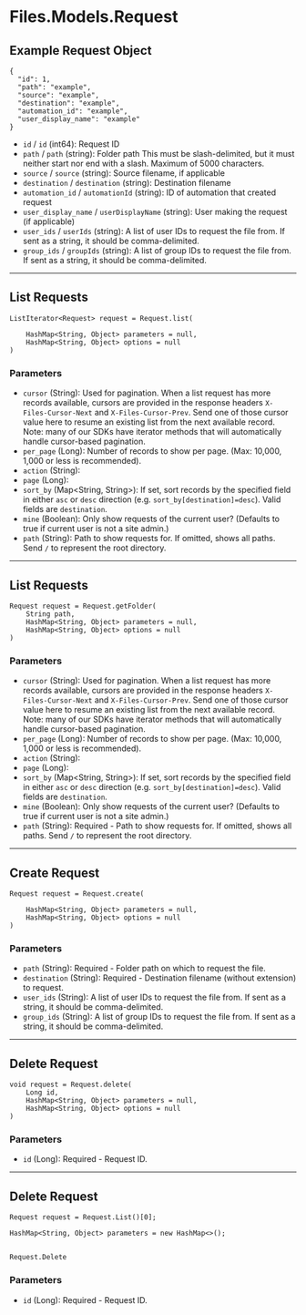 # Files.Models.Request

## Example Request Object

```
{
  "id": 1,
  "path": "example",
  "source": "example",
  "destination": "example",
  "automation_id": "example",
  "user_display_name": "example"
}
```

* `id` / `id`  (int64): Request ID
* `path` / `path`  (string): Folder path This must be slash-delimited, but it must neither start nor end with a slash. Maximum of 5000 characters.
* `source` / `source`  (string): Source filename, if applicable
* `destination` / `destination`  (string): Destination filename
* `automation_id` / `automationId`  (string): ID of automation that created request
* `user_display_name` / `userDisplayName`  (string): User making the request (if applicable)
* `user_ids` / `userIds`  (string): A list of user IDs to request the file from. If sent as a string, it should be comma-delimited.
* `group_ids` / `groupIds`  (string): A list of group IDs to request the file from. If sent as a string, it should be comma-delimited.


---

## List Requests

```
ListIterator<Request> request = Request.list(
    
    HashMap<String, Object> parameters = null,
    HashMap<String, Object> options = null
)
```

### Parameters

* `cursor` (String): Used for pagination.  When a list request has more records available, cursors are provided in the response headers `X-Files-Cursor-Next` and `X-Files-Cursor-Prev`.  Send one of those cursor value here to resume an existing list from the next available record.  Note: many of our SDKs have iterator methods that will automatically handle cursor-based pagination.
* `per_page` (Long): Number of records to show per page.  (Max: 10,000, 1,000 or less is recommended).
* `action` (String): 
* `page` (Long): 
* `sort_by` (Map<String, String>): If set, sort records by the specified field in either `asc` or `desc` direction (e.g. `sort_by[destination]=desc`). Valid fields are `destination`.
* `mine` (Boolean): Only show requests of the current user?  (Defaults to true if current user is not a site admin.)
* `path` (String): Path to show requests for.  If omitted, shows all paths. Send `/` to represent the root directory.


---

## List Requests

```
Request request = Request.getFolder(
    String path, 
    HashMap<String, Object> parameters = null,
    HashMap<String, Object> options = null
)
```

### Parameters

* `cursor` (String): Used for pagination.  When a list request has more records available, cursors are provided in the response headers `X-Files-Cursor-Next` and `X-Files-Cursor-Prev`.  Send one of those cursor value here to resume an existing list from the next available record.  Note: many of our SDKs have iterator methods that will automatically handle cursor-based pagination.
* `per_page` (Long): Number of records to show per page.  (Max: 10,000, 1,000 or less is recommended).
* `action` (String): 
* `page` (Long): 
* `sort_by` (Map<String, String>): If set, sort records by the specified field in either `asc` or `desc` direction (e.g. `sort_by[destination]=desc`). Valid fields are `destination`.
* `mine` (Boolean): Only show requests of the current user?  (Defaults to true if current user is not a site admin.)
* `path` (String): Required - Path to show requests for.  If omitted, shows all paths. Send `/` to represent the root directory.


---

## Create Request

```
Request request = Request.create(
    
    HashMap<String, Object> parameters = null,
    HashMap<String, Object> options = null
)
```

### Parameters

* `path` (String): Required - Folder path on which to request the file.
* `destination` (String): Required - Destination filename (without extension) to request.
* `user_ids` (String): A list of user IDs to request the file from. If sent as a string, it should be comma-delimited.
* `group_ids` (String): A list of group IDs to request the file from. If sent as a string, it should be comma-delimited.


---

## Delete Request

```
void request = Request.delete(
    Long id, 
    HashMap<String, Object> parameters = null,
    HashMap<String, Object> options = null
)
```

### Parameters

* `id` (Long): Required - Request ID.


---

## Delete Request

```
Request request = Request.List()[0];

HashMap<String, Object> parameters = new HashMap<>();


Request.Delete
```

### Parameters

* `id` (Long): Required - Request ID.
